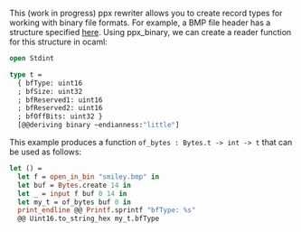 This (work in progress) ppx rewriter allows you to create record types for
working with binary file formats. For example, a BMP file header has a structure
specified
[here](https://msdn.microsoft.com/en-us/library/windows/desktop/dd183374(v=vs.85).aspx).
Using ppx_binary, we can create a reader function for this structure in ocaml:

```ocaml
open Stdint

type t =
  { bfType: uint16
  ; bfSize: uint32
  ; bfReserved1: uint16
  ; bfReserved2: uint16
  ; bfOffBits: uint32 }
  [@@deriving binary ~endianness:"little"]
```

This example produces a function `of_bytes : Bytes.t -> int -> t` that can be used
as follows:

```ocaml
let () =
  let f = open_in_bin "smiley.bmp" in
  let buf = Bytes.create 14 in
  let _ = input f buf 0 14 in
  let my_t = of_bytes buf 0 in
  print_endline @@ Printf.sprintf "bfType: %s"
  @@ Uint16.to_string_hex my_t.bfType
```
